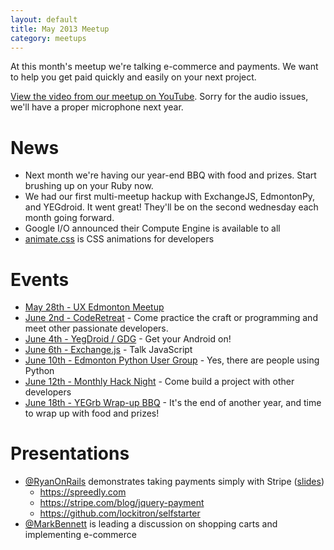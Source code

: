 ```yaml
---
layout: default
title: May 2013 Meetup
category: meetups
---
```


At this month's meetup we're talking e-commerce and payments. We want to help
you get paid quickly and easily on your next project.

[View the video from our meetup on YouTube](http://www.youtube.com/watch?feature=player_embedded&v=h41LmB9aPwk). Sorry for the audio issues, we'll
have a proper microphone next year.

# News

* Next month we're having our year-end BBQ with food and prizes. Start brushing up on your Ruby now.
* We had our first multi-meetup hackup with ExchangeJS, EdmontonPy, and YEGdroid. It went great! They'll be on the second wednesday each month going forward.
* Google I/O announced their Compute Engine is available to all
* [animate.css](http://daneden.me/animate/) is CSS animations for developers

# Events

* [May 28th - UX Edmonton Meetup](http://www.meetup.com/startupedmonton/events/119517822/)
* [June 2nd - CodeRetreat](http://coderetreatyeg2013.eventbrite.com/) - Come practice the craft or programming and meet other passionate developers.
* [June 4th - YegDroid / GDG](http://www.meetup.com/startupedmonton/events/113480742/) - Get your Android on!
* [June 6th - Exchange.js](http://www.meetup.com/startupedmonton/events/117538442/) - Talk JavaScript
* [June 10th - Edmonton Python User Group](http://www.meetup.com/startupedmonton/events/qxrlwfyrjbnb/) - Yes, there are people using Python
* [June 12th - Monthly Hack Night](http://www.meetup.com/startupedmonton/events/qhzpxfyrjbqb/) - Come build a project with other developers
* [June 18th - YEGrb Wrap-up BBQ](http://yegrb.com) - It's the end of another year, and time to wrap up with food and prizes!

# Presentations

* [@RyanOnRails](https://twitter.com/RyanOnRails) demonstrates taking payments simply with Stripe ([slides](http://ryanonrails.github.io/stripe-presentation/slides.html))
  - https://spreedly.com
  - https://stripe.com/blog/jquery-payment
  - https://github.com/lockitron/selfstarter
* [@MarkBennett](http://markbennett.ca) is leading a discussion on shopping carts and implementing e-commerce
